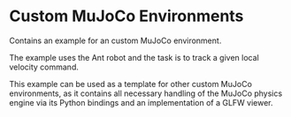 # Custom MuJoCo Environments

Contains an example for an custom MuJoCo environment.

The example uses the Ant robot and the task is to track a given local velocity command.


This example can be used as a template for other custom MuJoCo environments, as it contains all necessary handling of the MuJoCo physics engine via its Python bindings and an implementation of a GLFW viewer.